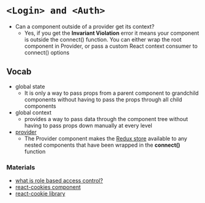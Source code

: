 # `<Login> and <Auth>`
-  Can a component outside of a provider get its context?
   - Yes, if you get the **Invariant Violation** error it means your component is outside the connect() function. You can either wrap the root component in Provider, or pass a custom React context consumer to connect() options

## Vocab
- global state
  - It is only a way to pass props from a parent component to grandchild components without having to pass the props through all child components
- global context
  - provides a way to pass data through the component tree without having to pass props down manually at every level
- [provider](https://react-redux.js.org/api/provider)
  - The Provider component makes the [Redux store](https://redux.js.org/api/store) available to any nested components that have been wrapped in the **connect()** function

### Materials
- [what is role based access control?](https://digitalguardian.com/blog/what-role-based-access-control-rbac-examples-benefits-and-more)
- [react-cookies component](https://www.npmjs.com/package/react-cookies)
- [react-cookie library](https://www.npmjs.com/package/react-cookie)

  
